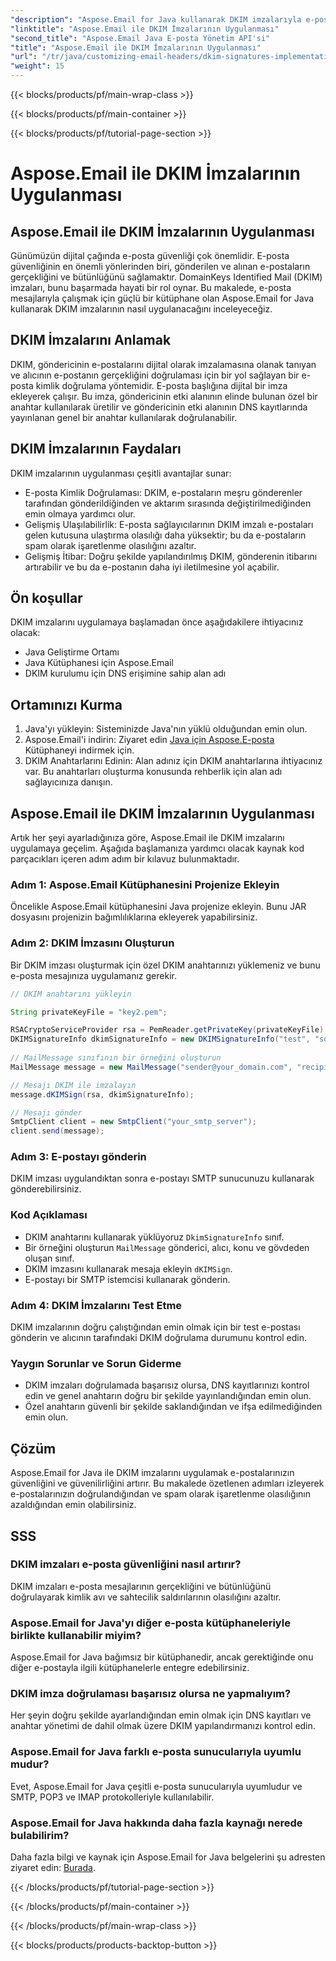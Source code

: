 ```yaml
---
"description": "Aspose.Email for Java kullanarak DKIM imzalarıyla e-posta güvenliğini sağlayın. DKIM uygulaması için adım adım kılavuz ve kod."
"linktitle": "Aspose.Email ile DKIM İmzalarının Uygulanması"
"second_title": "Aspose.Email Java E-posta Yönetim API'si"
"title": "Aspose.Email ile DKIM İmzalarının Uygulanması"
"url": "/tr/java/customizing-email-headers/dkim-signatures-implementation/"
"weight": 15
---
```


{{< blocks/products/pf/main-wrap-class >}}

{{< blocks/products/pf/main-container >}}

{{< blocks/products/pf/tutorial-page-section >}}

# Aspose.Email ile DKIM İmzalarının Uygulanması


## Aspose.Email ile DKIM İmzalarının Uygulanması

Günümüzün dijital çağında e-posta güvenliği çok önemlidir. E-posta güvenliğinin en önemli yönlerinden biri, gönderilen ve alınan e-postaların gerçekliğini ve bütünlüğünü sağlamaktır. DomainKeys Identified Mail (DKIM) imzaları, bunu başarmada hayati bir rol oynar. Bu makalede, e-posta mesajlarıyla çalışmak için güçlü bir kütüphane olan Aspose.Email for Java kullanarak DKIM imzalarının nasıl uygulanacağını inceleyeceğiz.

## DKIM İmzalarını Anlamak

DKIM, göndericinin e-postalarını dijital olarak imzalamasına olanak tanıyan ve alıcının e-postanın gerçekliğini doğrulaması için bir yol sağlayan bir e-posta kimlik doğrulama yöntemidir. E-posta başlığına dijital bir imza ekleyerek çalışır. Bu imza, göndericinin etki alanının elinde bulunan özel bir anahtar kullanılarak üretilir ve göndericinin etki alanının DNS kayıtlarında yayınlanan genel bir anahtar kullanılarak doğrulanabilir.

## DKIM İmzalarının Faydaları

DKIM imzalarının uygulanması çeşitli avantajlar sunar:
- E-posta Kimlik Doğrulaması: DKIM, e-postaların meşru gönderenler tarafından gönderildiğinden ve aktarım sırasında değiştirilmediğinden emin olmaya yardımcı olur.
- Gelişmiş Ulaşılabilirlik: E-posta sağlayıcılarının DKIM imzalı e-postaları gelen kutusuna ulaştırma olasılığı daha yüksektir; bu da e-postaların spam olarak işaretlenme olasılığını azaltır.
- Gelişmiş İtibar: Doğru şekilde yapılandırılmış DKIM, gönderenin itibarını artırabilir ve bu da e-postanın daha iyi iletilmesine yol açabilir.

## Ön koşullar

DKIM imzalarını uygulamaya başlamadan önce aşağıdakilere ihtiyacınız olacak:
- Java Geliştirme Ortamı
- Java Kütüphanesi için Aspose.Email
- DKIM kurulumu için DNS erişimine sahip alan adı

## Ortamınızı Kurma

1. Java'yı yükleyin: Sisteminizde Java'nın yüklü olduğundan emin olun.
2. Aspose.Email'i indirin: Ziyaret edin [Java için Aspose.E-posta](https://products.aspose.com/email/java/) Kütüphaneyi indirmek için.
3. DKIM Anahtarlarını Edinin: Alan adınız için DKIM anahtarlarına ihtiyacınız var. Bu anahtarları oluşturma konusunda rehberlik için alan adı sağlayıcınıza danışın.

## Aspose.Email ile DKIM İmzalarının Uygulanması

Artık her şeyi ayarladığınıza göre, Aspose.Email ile DKIM imzalarını uygulamaya geçelim. Aşağıda başlamanıza yardımcı olacak kaynak kod parçacıkları içeren adım adım bir kılavuz bulunmaktadır.

### Adım 1: Aspose.Email Kütüphanesini Projenize Ekleyin

Öncelikle Aspose.Email kütüphanesini Java projenize ekleyin. Bunu JAR dosyasını projenizin bağımlılıklarına ekleyerek yapabilirsiniz.

### Adım 2: DKIM İmzasını Oluşturun

Bir DKIM imzası oluşturmak için özel DKIM anahtarınızı yüklemeniz ve bunu e-posta mesajınıza uygulamanız gerekir.

```java
// DKIM anahtarını yükleyin

String privateKeyFile = "key2.pem";

RSACryptoServiceProvider rsa = PemReader.getPrivateKey(privateKeyFile);
DKIMSignatureInfo dkimSignatureInfo = new DKIMSignatureInfo("test", "some_email.com");
 
// MailMessage sınıfının bir örneğini oluşturun
MailMessage message = new MailMessage("sender@your_domain.com", "recipient@recipient_domain.com", "Subject", "Body");

// Mesajı DKIM ile imzalayın
message.dKIMSign(rsa, dkimSignatureInfo);

// Mesajı gönder
SmtpClient client = new SmtpClient("your_smtp_server");
client.send(message);
```

### Adım 3: E-postayı gönderin

DKIM imzası uygulandıktan sonra e-postayı SMTP sunucunuzu kullanarak gönderebilirsiniz.

### Kod Açıklaması

- DKIM anahtarını kullanarak yüklüyoruz `DkimSignatureInfo` sınıf.
- Bir örneğini oluşturun `MailMessage` gönderici, alıcı, konu ve gövdeden oluşan sınıf.
- DKIM imzasını kullanarak mesaja ekleyin `dKIMSign`.
- E-postayı bir SMTP istemcisi kullanarak gönderin.

### Adım 4: DKIM İmzalarını Test Etme

DKIM imzalarının doğru çalıştığından emin olmak için bir test e-postası gönderin ve alıcının tarafındaki DKIM doğrulama durumunu kontrol edin.

### Yaygın Sorunlar ve Sorun Giderme

- DKIM imzaları doğrulamada başarısız olursa, DNS kayıtlarınızı kontrol edin ve genel anahtarın doğru bir şekilde yayınlandığından emin olun.
- Özel anahtarın güvenli bir şekilde saklandığından ve ifşa edilmediğinden emin olun.

## Çözüm

Aspose.Email for Java ile DKIM imzalarını uygulamak e-postalarınızın güvenliğini ve güvenilirliğini artırır. Bu makalede özetlenen adımları izleyerek e-postalarınızın doğrulandığından ve spam olarak işaretlenme olasılığının azaldığından emin olabilirsiniz.

## SSS

### DKIM imzaları e-posta güvenliğini nasıl artırır?

DKIM imzaları e-posta mesajlarının gerçekliğini ve bütünlüğünü doğrulayarak kimlik avı ve sahtecilik saldırılarının olasılığını azaltır.

### Aspose.Email for Java'yı diğer e-posta kütüphaneleriyle birlikte kullanabilir miyim?

Aspose.Email for Java bağımsız bir kütüphanedir, ancak gerektiğinde onu diğer e-postayla ilgili kütüphanelerle entegre edebilirsiniz.

### DKIM imza doğrulaması başarısız olursa ne yapmalıyım?

Her şeyin doğru şekilde ayarlandığından emin olmak için DNS kayıtları ve anahtar yönetimi de dahil olmak üzere DKIM yapılandırmanızı kontrol edin.

### Aspose.Email for Java farklı e-posta sunucularıyla uyumlu mudur?

Evet, Aspose.Email for Java çeşitli e-posta sunucularıyla uyumludur ve SMTP, POP3 ve IMAP protokolleriyle kullanılabilir.

### Aspose.Email for Java hakkında daha fazla kaynağı nerede bulabilirim?

Daha fazla bilgi ve kaynak için Aspose.Email for Java belgelerini şu adresten ziyaret edin: [Burada](https://reference.aspose.com/email/java/).

{{< /blocks/products/pf/tutorial-page-section >}}

{{< /blocks/products/pf/main-container >}}

{{< /blocks/products/pf/main-wrap-class >}}

{{< blocks/products/products-backtop-button >}}
